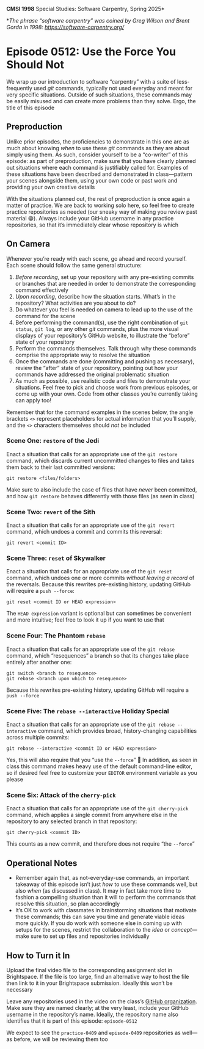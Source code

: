 **CMSI 1998** Special Studies: Software Carpentry, Spring 2025*

*_The phrase “software carpentry” was coined by Greg Wilson and Brent Gorda in 1998:
https://software-carpentry.org/_

# Episode 0512: Use the Force You Should Not
We wrap up our introduction to software “carpentry” with a suite of less-frequently used _git_ commands, typically not used everyday and meant for very specific situations. Outside of such situations, these commands may be easily misused and can create more problems than they solve. Ergo, the title of this episode

## Preproduction
Unlike prior episodes, the proficiencies to demonstrate in this one are as much about knowing _when_ to use these _git_ commands as they are about simply using them. As such, consider yourself to be a “co-writer” of this episode: as part of preproduction, make sure that you have clearly planned out situations where each command is justifiably called for. Examples of these situations have been described and demonstrated in class—pattern your scenes alongside them, using your own code or past work and providing your own creative details

With the situations planned out, the rest of preproduction is once again a matter of practice. We are back to working solo here, so feel free to create practice repositories as needed (our sneaky way of making you review past material 😁). Always include your GitHub username in any practice repositories, so that it’s immediately clear whose repository is which

## On Camera
Whenever you’re ready with each scene, go ahead and record yourself. Each scene should follow the same general structure:
1. _Before recording_, set up your repository with any pre-existing commits or branches that are needed in order to demonstrate the corresponding command effectively
2. _Upon recording_, describe how the situation starts. What’s in the repository? What activities are you about to do?
3. Do whatever you feel is needed on camera to lead up to the use of the command for the scene
4. Before performing the command(s), use the right combination of `git status`, `git log`, or any other _git_ commands, plus the more visual displays of your repository’s GitHub website, to illustrate the “before” state of your repository
5. Perform the commands themselves. Talk through why these commands comprise the appropriate way to resolve the situation
6. Once the commands are done (committing and pushing as necessary), review the “after” state of your repository, pointing out how your commands have addressed the original problematic situation
7. As much as possible, use realistic code and files to demonstrate your situations. Feel free to pick and choose work from previous episodes, or come up with your own. Code from other classes you’re currently taking can apply too!

Remember that for the command examples in the scenes below, the angle brackets `<>` represent placeholders for actual information that you’ll supply, and the `<>` characters themselves should _not_ be included

### Scene One: `restore` of the Jedi
Enact a situation that calls for an appropriate use of the `git restore` command, which discards current uncommitted changes to files and takes them back to their last committed versions:

    git restore <files/folders>

Make sure to also include the case of files that have _never_ been committed, and how `git restore` behaves differently with those files (as seen in class)

### Scene Two: `revert` of the Sith
Enact a situation that calls for an appropriate use of the `git revert` command, which undoes a commit and commits this reversal:

    git revert <commit ID>

### Scene Three: `reset` of Skywalker
Enact a situation that calls for an appropriate use of the `git reset` command, which undoes one or more commits _without leaving a record_ of the reversals. Because this rewrites pre-existing history, updating GitHub will require a `push --force`:

    git reset <commit ID or HEAD expression>

The `HEAD expression` variant is optional but can sometimes be convenient and more intuitive; feel free to look it up if you want to use that

### Scene Four: The Phantom `rebase`
Enact a situation that calls for an appropriate use of the `git rebase` command, which “resequences” a branch so that its changes take place entirely after another one:

    git switch <branch to resequence>
    git rebase <branch upon which to resequence>

Because this rewrites pre-existing history, updating GitHub will require a `push --force`

### Scene Five: The `rebase --interactive` Holiday Special
Enact a situation that calls for an appropriate use of the `git rebase --interactive` command, which provides broad, history-changing capabilities across multiple commits:

    git rebase --interactive <commit ID or HEAD expression>

Yes, this will also require that you “use the `--force`” 🧐 In addition, as seen in class this command makes heavy use of the default command-line editor, so if desired feel free to customize your `EDITOR` environment variable as you please

### Scene Six: Attack of the `cherry-pick`
Enact a situation that calls for an appropriate use of the `git cherry-pick` command, which applies a single commit from anywhere else in the repository to any selected branch in that repository:

    git cherry-pick <commit ID>

This counts as a new commit, and therefore does not require “the `--force`”

## Operational Notes
* Remember again that, as not-everyday-use commands, an important takeaway of this episode isn’t just _how_ to use these commands well, but also _when_ (as discussed in class). It may in fact take more time to fashion a compelling situation than it will to perform the commands that resolve this situation, so plan accordingly
* It’s OK to work with classmates in brainstorming situations that motivate these commands; this can save you time and generate viable ideas more quickly. If you do work with someone else in coming up with setups for the scenes, restrict the collaboration to the _idea_ or _concept_—make sure to set up files and repositories individually

## How to Turn it In
Upload the final video file to the corresponding assignment slot in Brightspace. If the file is too large, find an alternative way to host the file then link to it in your Brightspace submission. Ideally this won’t be necessary

Leave any repositories used in the video on the class’s [GitHub organization](https://github.com/lmu-cmsi1998-spring2025). Make sure they are named clearly; at the very least, include your GitHub username in the repository’s name. Ideally, the repository name also identifies that it is part of this episode: `episode-0512`


We expect to see the `practice-0409` and `episode-0409` repositories as well—as before, we will be reviewing them too
